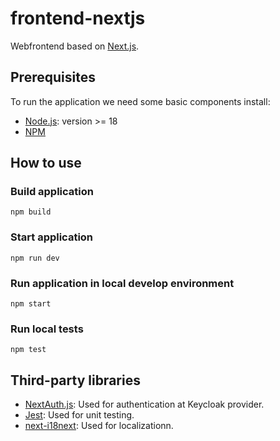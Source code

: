 # frontend-nextjs

Webfrontend based on [Next.js](https://nextjs.org/).

## Prerequisites

To run the application we need some basic components install:

- [Node.js](https://nodejs.org/en/): version >= 18
- [NPM](https://www.npmjs.com/)

## How to use

### Build application

`npm build`

### Start application

`npm run dev`

### Run application in local develop environment

`npm start`

### Run local tests

`npm test`

## Third-party libraries

- [NextAuth.js](https://next-auth.js.org/):
    Used for authentication at Keycloak provider.
- [Jest](https://jestjs.io/):
    Used for unit testing.
- [next-i18next](https://github.com/i18next/next-i18next):
    Used for localizationn.
